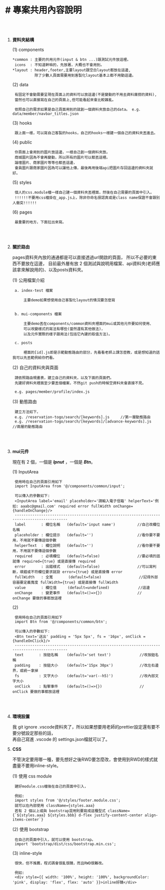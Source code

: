 
# # 專案共用內容說明

<br>
<br>

1. **資料夾結構**


    (1) components

       *common : 主要的共用元件(input & btn ...)跟測試元件放這裡。
        icons  : 不知道幹嘛的，先放著，大概也不會用到。
       *layout : header,footer,主要layout跟空白layout都放在這邊,
                 除了少數人頁面需要用到客製化layout基本上都不用動這邊。
               


    (2) data
        
        有固定不會動需要呈現在頁面上的資料可以放這邊(不是變動的不用去資料庫撈的資料),
        當然也可以直接寫在自己的頁面上,但可能看起來會比較雜亂。

        依照自己的需求如果是自己頁面用到的就創一個資料夾放自己的data。 e.g. data/member/navbar_titles.json


    (3) hooks

        跟上面一樣，可以寫自己客製的hooks，自己的hooks一樣建一個自己的資料夾丟進去。
       


    (4) public

        你頁面上會用到的圖片放這邊，一樣自己創一個資料夾放。
        商城圖片因為不會再變動，所以所有的圖片可以都丟這裡。
        論壇圖片、商家圖片等等也都丟這邊，
        會員圖片跟商家圖片因為可以讓他上傳，最後再用後端api把圖片存回這邊的資料夾就好。


    (5) styles

        個人的css.module檔一樣自己建一個資料夾丟裡面，然後在自己需要的頁面中引入。
        !!!!!!不要用css檔掛在_app.js上，除非你命名很認真或是class name保證不會跟別人衝突!!!!!!


    (6) pages

        最重要的地方，下面拉出來寫。

<br>
<br>

2. **關於路由**

    pages資料夾內放的通通都是可以直接透過url開啟的頁面，
    所以不必要的東西不要放在這邊，
    目前最外層有放 2 個測試與說明用檔案、api資料夾(老師應該拿來解說用的)、以及posts資料夾。 

    (1) 公用檔案介紹
    
        a. index-test 檔案

            主要demo如果想使用自己客製化layout的情況要怎麼寫


        b. mui-components 檔案

            主要demo丟在components/common資料夾裡面的mui或其他元件要如何使用、
            可以改變樣式的寫法有哪些(當然還有其他做法)，
            以及元件實際的樣子跟用法(包括它內建的取值方法)。

        c. posts

            裡面的[id].js即是示範動態路由的部分，先看看老師上課怎麼教，或是想知道的話我可以先丟範例給你們看。


    (2) 自己的資料夾與頁面

        請依照路由規畫表，建立自己的資料夾，以及下面的頁面們。
        先建好資料夾裡面至少要丟個檔案，不然git push的時候空資料夾會直接不見。

        e.g. pages/member/profile/index.js


    (3) 動態路由

        建立方法如下，
        e.g. /reservation-togo/search/[keywords].js     //第一層動態路由
        e.g. /reservation-togo/search/[keywords]/[advance-keywords].js     //兩層的動態路由


<br>
<br>

3. **mui元件**

    現在有 2 個，一個是 **_Ipnut_** ，一個是 **_Btn_**。

    (1) InputArea

        
        使用時在自己的頁面引用如下
        import InputArea from '@/components/common/input';
        
        可以傳入的參數如下:
        <InputArea label='email' placeholder='請輸入電子信箱' helperText='例如: aaabc@gmail.com' required error fullWidth onChange={handleOnChange}/>
        -------------------------------------------------------------------------------------------        
        label       : 欄位名稱   (default='input name')          //自己改欄位名稱
        placeholder : 欄位提示   (default='')                    //看你要不要用，不用就不要傳這個參數 
        helperText  : 欄位說明   (default='')                    //看你要不要用，不用就不要傳這個參數
        required    : 必填欄位   (default=false)                 //要必填的話就傳 required={true} 或是直接傳 required
        error       : 出錯樣式   (default=false)                 //可以寫判斷，填錯或不符欄位要求就設 error={true} 或是直接傳 error
        fullWidth   : 全寬       (default=false)                 //記得外部容器要定義寬度 fullWidth={true} 或是直接傳 fullWidth
        value       : 欄位值     (default=undefined)             //這邊
        onChange    : 變更事件   (default=()=>{})                // onChange 要做的事都放這裡
    
    (2)

        使用時在自己的頁面引用如下
        import Btn from '@/components/common/btn';

        可以傳入的參數如下:
        <Btn text='送出' padding = '5px 5px', fs = '16px', onClick = {handleOnClick}/>
        -------------------------------------------------------------------------------------------        
        text       : 按鈕名稱    (default='set text')             //改按鈕名稱
        padding    : 按鈕大小    (default='15px 30px')            //改左右邊界，或統一拿掉
        fs         : 文字大小    (default='var(--h5)')            //改內部文字大小  
        onClick    : 點擊事件    (default=()=>{})                 // onClick 要做的事都放這裡

<br>
<br>

4. **環境設置**

    我 git ignore .vscode資料夾了，所以如果想要用老師的prettier設定還有要不要分號設定那些的話，
    <br>再自己寫進 .vscode 的 settings.json檔就可以了。

5. **CSS**


    不管決定要用哪一種，要先想好之後RWD要怎麼改，會使用到RWD的樣式就盡量不要用inline-style。

    (1) 使用 css module

        建好module.css檔後在自己的頁面中引入，
        
        例如: 
        import styles from '@/styles/footer.module.css';
        就可以在內部使用 className={styles.aaa}
        若有 2 個以上或與 bootstrap混用則要寫成這種型式 className={`${styles.aaa} ${styles.bbb} d-flex justify-content-center align-items-center`}

    (2) 使用 bootstrap

        在自己的頁面中引入，就可以使用 bootstrap。
        import 'bootstrap/dist/css/bootstrap.min.css';

    (3) inline-style

        很快，但不推薦，程式碼會很亂很醜，而且RWD很難改。

        例如: 
        <div style={{ width: '100%', height: '100%', backgroundColor: 'pink', display: 'flex', flex: 'auto' }}>inline好醜</div>



